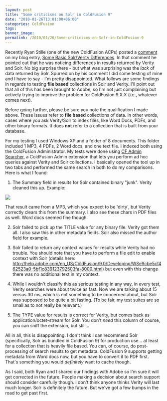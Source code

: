 ```yaml
---
layout: post
title: "Some criticisms on Solr in ColdFusion 9"
date: "2010-01-26T13:01:00+06:00"
categories: ColdFusion 
tags: 
banner_image: 
permalink: /2010/01/26/Some-criticisms-on-Solr-in-ColdFusion-9
---
```


Recently Ryan Stille (one of the new ColdFusion ACPs) posted a <a href="http://www.raymondcamden.com/index.cfm/2009/10/30/Some-basic-SolrVerity-Differences#c9324ABC1-E28B-2975-6C4DBC3334AB2905">comment</a> on my blog entry, <a href="http://www.coldfusionjedi.com/index.cfm/2009/10/30/Some-basic-SolrVerity-Differences">Some Basic Solr/Verity Differences</a>. In that comment he pointed out that he was noticing differences in results returned by Verity and Solr. No big surprise there - but what was surprising was the <i>lack</i> of data returned by Solr. Spurred on by his comment I did some testing of mine and I have to say - I'm pretty disappointed. What follows are some findings in regards to testing <b>file based</b> collections in Solr and Verity. I'll point out that all of this has been brought to Adobe, so I'm not just complaining but actively trying to improve the problem for ColdFusion 9.X.X (i.e., whatever comes next).
<!--more-->
Before going further, please be sure you note the qualification I made above. These issues refer to <b>file based</b> collections of data. In other words, cases where you ask Verity/Solr to index files, like Word Docs, PDFs, and other binary formats. It does <b>not</b> refer to a collection that is built from your database.

For my testing I used Windows XP and a folder of 8 documents. This folder included 1 MP3, 4 PDFs, 2 Word docs, and one text file. I indexed both using the ColdFusion Administrator. My tests were done using <a href="http://cfadminsearcher.riaforge.org/">CF Admin Searcher</a>, a ColdFusion Admin extension that lets you perform ad hoc queries against Verity and Solr collections. I basically opened the tool up in two tabs and performed the same search in both to do my comparisons. Here is what I found:

1) The Summary field in results for Solr contained binary "junk". Verity cleaned this up. Example:

<img src="https://static.raymondcamden.com/images/cfjedi/Screen shot 2010-01-26 at 12.18.33 PM.png" />

That result came from a MP3, which you expect to be 'dirty', but Verity correctly clears this from the summary. I also see these chars in PDF files as well. Word docs seemed fine though.

2) Solr failed to pick up the TITLE value for any binary file. Verity got them all. I also saw this in other metadata fields. Solr also missed the author field for example.

3) Solr failed to return any context values for results while Verity had no trouble. You should note that you have to perform a file edit to enable context with Solr (details here: <a href="http://help.adobe.com/en_US/ColdFusion/9.0/Developing/WSe9cbe5cf462523a0-5bf1c839123792503fa-8000.html">http://help.adobe.com/en_US/ColdFusion/9.0/Developing/WSe9cbe5cf462523a0-5bf1c839123792503fa-8000.html</a>) but even with this change there was no additional text in my context.

4) While I wouldn't classify this as serious testing in any way, in every test, Verity searches were about twice as fast. Now we are talking about 15 versus 30 ms, which is not something to be concerned about, but Solr was supposed to be quite a bit fasting. (To be fair, my test suites are so small as to not really be relevant.)

5) The TYPE value for results is correct for Verity, but comes back as application/octet-stream for Solr. You don't <i>need</i> this column of course, you can sniff the extension, but still...

All in all, this is disappointing. I don't think I can recommend Solr (specifically, Solr as bundled in ColdFusion 9) for production use... at least for a collection that is heavily file based. You can, of course, do post-processing of search results to get metadata. ColdFusion 9 supports getting metadata from Word docs now, but you have to convert it to PDF first. That's something you would <i>definitely</i> want to cache though. 

As I said, both Ryan and I shared our findings with Adobe so I'm sure it will get corrected in the future. People making a decision about search support should consider carefully though. I don't think anyone thinks Verity will last much longer. Solr is definitely the future. But we've got a few bumps in the road to get past first.